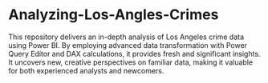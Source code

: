 # Analyzing-Los-Angles-Crimes
This repository delivers an in-depth analysis of Los Angeles crime data using Power BI. By employing advanced data transformation with Power Query Editor and DAX calculations, it provides fresh and significant insights. It uncovers new, creative perspectives on familiar data, making it valuable for both experienced analysts and newcomers.
